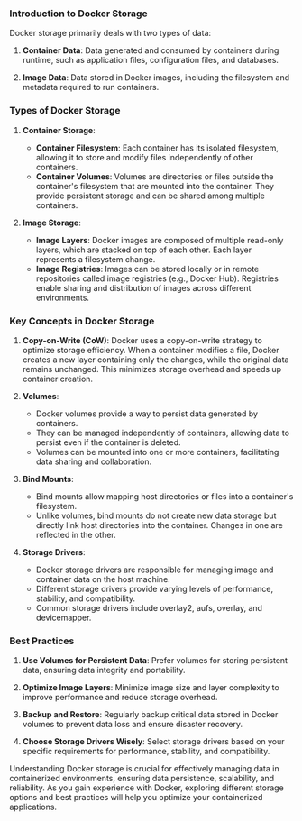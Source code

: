 ### Introduction to Docker Storage

Docker storage primarily deals with two types of data:

1. **Container Data**: Data generated and consumed by containers during runtime, such as application files, configuration files, and databases.

2. **Image Data**: Data stored in Docker images, including the filesystem and metadata required to run containers.

### Types of Docker Storage

1. **Container Storage**:
   - **Container Filesystem**: Each container has its isolated filesystem, allowing it to store and modify files independently of other containers.
   - **Container Volumes**: Volumes are directories or files outside the container's filesystem that are mounted into the container. They provide persistent storage and can be shared among multiple containers.

2. **Image Storage**:
   - **Image Layers**: Docker images are composed of multiple read-only layers, which are stacked on top of each other. Each layer represents a filesystem change.
   - **Image Registries**: Images can be stored locally or in remote repositories called image registries (e.g., Docker Hub). Registries enable sharing and distribution of images across different environments.

### Key Concepts in Docker Storage

1. **Copy-on-Write (CoW)**: Docker uses a copy-on-write strategy to optimize storage efficiency. When a container modifies a file, Docker creates a new layer containing only the changes, while the original data remains unchanged. This minimizes storage overhead and speeds up container creation.

2. **Volumes**:
   - Docker volumes provide a way to persist data generated by containers.
   - They can be managed independently of containers, allowing data to persist even if the container is deleted.
   - Volumes can be mounted into one or more containers, facilitating data sharing and collaboration.

3. **Bind Mounts**:
   - Bind mounts allow mapping host directories or files into a container's filesystem.
   - Unlike volumes, bind mounts do not create new data storage but directly link host directories into the container. Changes in one are reflected in the other.

4. **Storage Drivers**:
   - Docker storage drivers are responsible for managing image and container data on the host machine.
   - Different storage drivers provide varying levels of performance, stability, and compatibility.
   - Common storage drivers include overlay2, aufs, overlay, and devicemapper.

### Best Practices

1. **Use Volumes for Persistent Data**: Prefer volumes for storing persistent data, ensuring data integrity and portability.

2. **Optimize Image Layers**: Minimize image size and layer complexity to improve performance and reduce storage overhead.

3. **Backup and Restore**: Regularly backup critical data stored in Docker volumes to prevent data loss and ensure disaster recovery.

4. **Choose Storage Drivers Wisely**: Select storage drivers based on your specific requirements for performance, stability, and compatibility.

Understanding Docker storage is crucial for effectively managing data in containerized environments, ensuring data persistence, scalability, and reliability. As you gain experience with Docker, exploring different storage options and best practices will help you optimize your containerized applications.
